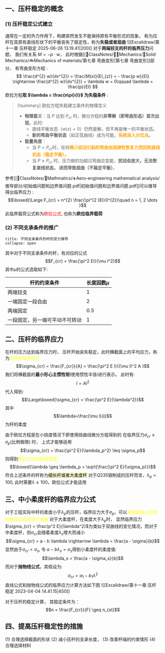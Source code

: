 ## 一、压杆稳定的概念
### (1) 压杆稳定公式建立 
通常在一定的外力作用下，构建突然发生不能保持原有平衡形式的现象， 称为压杆在其原有直线形状下的平衡丧失了稳定性，称为**失稳或者屈曲** 
![[Excalidraw/第十一章 压杆稳定 2025-06-26 13.19.41|200]]
对于**两端铰支的杆的临界压力**问题， 我们有关系 $M = - p \cdot  w$， 此时根据[[📘ClassNotes/👨‍🔧Mechanics/🕋Solid Mechanics/🚲Mechanics of materials/第七章 弯曲变形|第七章 弯曲变形]]部分， 有弯曲变形方程 : 
$$ \frac{d^{2} w}{dx^{2}} = \frac{M(x)}{EI_{z}} = - \frac{p w}{EI}  \rightarrow  \frac{d^{2} w}{dx^{2}}  + \lambda w  = 0\qquad  \lambda =  \frac{p}{EI}  $$
欧拉方程**取 $\lambda = \frac{n\pi}{l}$ 为失稳条件** : 
> [!summary] 欧拉方程失稳建立条件的物理含义 
> - **物理意义**：当 $P$ 达到 $P_{cr}$ 时，微分方程的**非零解（即弯曲形态）首次出现**。此时: 
>     - 直线平衡状态（$w(x)=0$）仍然是解，但不再是唯一的平衡状态。
>     - **新的弯曲平衡状态**（如正弦曲线）成为可能，<b><mark style="background: transparent; color: orange">系统进入分岔点</mark></b>。
> - **能量角度**：
>     - 当 $P < P_{cr}$时，任何<b><mark style="background: transparent; color: orange">微小扰动引起的弯曲会因弹性恢复力而回到直线状态（稳定平衡）。</mark></b>
>     - 当 $P \geq P_{cr}$ 时，压力做的功超过弯曲应变能，**扰动会放大，无法恢复直线状态， 进而导致屈曲（不稳定平衡）**。
> 

参考[[📘ClassNotes/📐Mathmatics/✈️Aero-engineering mathematical analysis/推导部分/初始值问题和边界值问题.pdf|初始值问题和边界值问题.pdf]]可以推导得出临界应力 : 
$$\boxed{\Large F_{cr} = n^{2} \frac{\pi^{2 }EI}{l^{2}}\quad n = 1, 2 \dots }$$
此临界载荷公式称为<mark style="background: transparent; color: red">欧拉公式</mark>, 也称为**欧拉临界载荷** 

### (2) 不同支承条件的推广  
`````ad-todo
title: 不同支承条件的杆的受力推导 
collapse: open
`````
其中对于不同支承条件的杆，有对应的公式 
$$F_{cr} = \frac{\pi^2 EI}{\mu l^2}$$
其中$\mu$的公式选取如下: 

| 杆的约束条件                   | 长度因数$\mu$ |
| ------------------------------ | ------------- |
| 两端铰支                       | 1             |
| 一端固定一段自由               | 2             |
| 两端固定                       | 0.5           |
| 一段固定，另一端可平动不可转动 | 1             | 

## 二、压杆的临界应力
在杆的压力达到临界压力时， 压杆开始丧失稳定，此时横截面上的平均应力，称为<mark style="background: transparent; color: yellow">压杆的临界应力</mark> 
$$\sigma_{cr} = \frac{F_{cr}}{A} = \frac{\pi^2 E I}{(\mu l)^2 A }$$
我们将横截面的**最小形心主惯性矩**$I$使用惯性半径$i$进行表示。 此时有: 
$$I = Ai^2$$
代入得到: 
$$\Large\boxed{\sigma_{cr} = \frac{\pi^2 E}{\lambda^2}}$$
其中
$$\lambda=\frac{\mu l}{i}$$
为杆的柔度

由于欧拉方程是在小挠度情况下即使用挠曲线微分方程得到的
在临界压力$\sigma_{cr} \leq \sigma_p$(比例极限) 时， 上式才能够适用
$$\sigma_{cr} = \frac{\pi^2 E}{\lambda_p^2} \leq \sigma_p$$
则得到<mark style="background: transparent; color: yellow">欧拉公式的适用范围</mark>
$$\boxed{\lambda \geq \lambda_p = \sqrt{\frac{\pi^2 E}{\sigma_p}}}$$
符合上述条件的杆称为<mark style="background: #FFF3A3A6;">细长杆或者大柔度杆</mark>
对于$Q235$钢制成的压杆而言，$\lambda_p = 100$, 此时需要$\lambda \geq 100$，欧拉公式才能适用

## 三、中小柔度杆的临界应力公式
对于工程实际中杆的柔度小于$\lambda_p$的压杆，临界应力大于$\sigma_p$，可以<mark style="background: transparent; color: yellow">采用直线公式和抛物线公式来进行求解</mark>
对于大柔度杆，在柔度大于$\lambda_p$时， 显然临界应力$\sigma_{cr}  = \frac{p^2 E}{\lambda^2}$为类似于双曲线的变化情况，而对于中柔度杆，则$\sigma_{cr}$会随着柔度$\lambda_s$增大而减小
$$\sigma_{cr} = a - b \lambda \rightarrow \lambda = \frac{a - \sigma}{b}$$
显然由于$\sigma_{cr} < \sigma_s$, 令 $a-b\lambda_s = \sigma_s$得到小柔度杆的柔度值:
$$\lambda_s = \frac{a - \sigma_s}{b}$$
而对于**抛物线公式**，其假设为: 
$$\sigma_{cr} = a_1 - b_1\lambda^2$$
直线公式和抛物线公式的临界应力计算方法如下图
![[Excalidraw/第十一章 压杆稳定 2023-04-04 14.41.15|450]]

对于压杆的稳定计算， 其稳定条件为：
$$n = \frac{F_{cr}}{F} \geq n_{st}$$
## 四、提高压杆稳定性的措施
(1) 合理选择截面的形状
(2) 减小压杆的支承长度，
(3) 改善杆端的约束情形
(4) 合理选择材料
